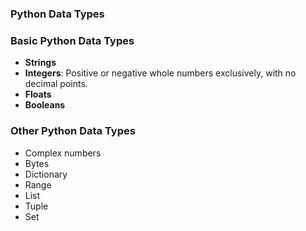 ### Python Data Types

### Basic Python Data Types

  - **Strings**
  - **Integers**: Positive or negative whole numbers exclusively, with no decimal points.
  - **Floats**
  - **Booleans**

### Other Python Data Types

  - Complex numbers
  - Bytes
  - Dictionary
  - Range
  - List
  - Tuple
  - Set
